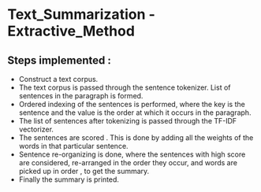 # Text_Summarization - Extractive_Method

## Steps implemented :
* Construct a text corpus. 
* The text corpus is passed through the sentence tokenizer. List of sentences in the paragraph is formed.
* Ordered indexing of the sentences is performed, where the key is the sentence and the value is the order at which it occurs in the paragraph.
* The list of sentences after tokenizing is passed through the TF-IDF vectorizer.
* The sentences are scored . This is done by adding all the weights of the words in that particular sentence.
* Sentence re-organizing is done, where the sentences with high score are considered, re-arranged in the order they occur, and words are picked up in order , to get the summary.
* Finally the summary is printed.
